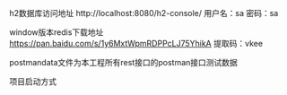 h2数据库访问地址
http://localhost:8080/h2-console/
用户名：sa
密码：sa

window版本redis下载地址
https://pan.baidu.com/s/1y6MxtWpmRDPPcLJ75YhikA 提取码：vkee

postmandata文件为本工程所有rest接口的postman接口测试数据

项目启动方式
